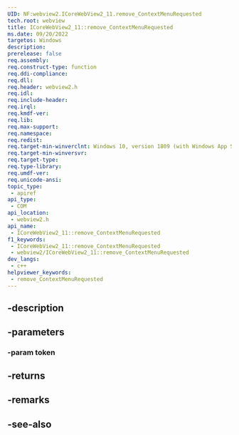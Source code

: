 ```yaml
---
UID: NF:webview2.ICoreWebView2_11.remove_ContextMenuRequested
tech.root: webview
title: ICoreWebView2_11::remove_ContextMenuRequested
ms.date: 09/20/2022
targetos: Windows
description: 
prerelease: false
req.assembly: 
req.construct-type: function
req.ddi-compliance: 
req.dll: 
req.header: webview2.h
req.idl: 
req.include-header: 
req.irql: 
req.kmdf-ver: 
req.lib: 
req.max-support: 
req.namespace: 
req.redist: 
req.target-min-winverclnt: Windows 10, version 1809 (with Windows App SDK 1.1 or later)
req.target-min-winversvr: 
req.target-type: 
req.type-library: 
req.umdf-ver: 
req.unicode-ansi: 
topic_type:
 - apiref
api_type:
 - COM
api_location:
 - webview2.h
api_name:
 - ICoreWebView2_11::remove_ContextMenuRequested
f1_keywords:
 - ICoreWebView2_11::remove_ContextMenuRequested
 - webview2/ICoreWebView2_11::remove_ContextMenuRequested
dev_langs:
 - c++
helpviewer_keywords:
 - remove_ContextMenuRequested
---
```


## -description

## -parameters

### -param token

## -returns

## -remarks

## -see-also

